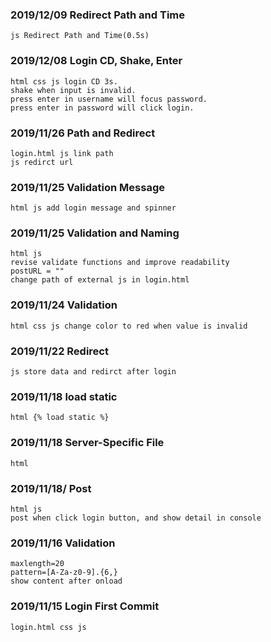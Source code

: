 ### 2019/12/09 Redirect Path and Time
	js Redirect Path and Time(0.5s)
### 2019/12/08 Login CD, Shake, Enter
	html css js login CD 3s.
	shake when input is invalid.
	press enter in username will focus password.
	press enter in password will click login.
### 2019/11/26 Path and Redirect
	login.html js link path
	js redirct url
### 2019/11/25 Validation Message
	html js add login message and spinner
### 2019/11/25 Validation and Naming
	html js
	revise validate functions and improve readability
	postURL = ""
	change path of external js in login.html
### 2019/11/24 Validation
	html css js change color to red when value is invalid
### 2019/11/22 Redirect
	js store data and redirct after login
### 2019/11/18 load static
	html {% load static %}
### 2019/11/18 Server-Specific File 
	html
### 2019/11/18/ Post
	html js
	post when click login button, and show detail in console
### 2019/11/16 Validation
	maxlength=20
	pattern=[A-Za-z0-9].{6,}
	show content after onload
### 2019/11/15 Login First Commit
	login.html css js